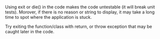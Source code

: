 Using exit or die() in the code makes the code untestable (it will break unit tests). Morover, if there is no reason or string to display, it may take a long time to spot where the application is stuck. 

<?php

// Throw an exception, that may be caught somewhere
throw new \Exception('error');

// Dying with error message. 
die('error');

function foo() {
    //exiting the function but not dying
    if (somethingWrong()) {
        return true;
    }
}
?>

Try exiting the function/class with return, or throw exception that may be caught later in the code.
